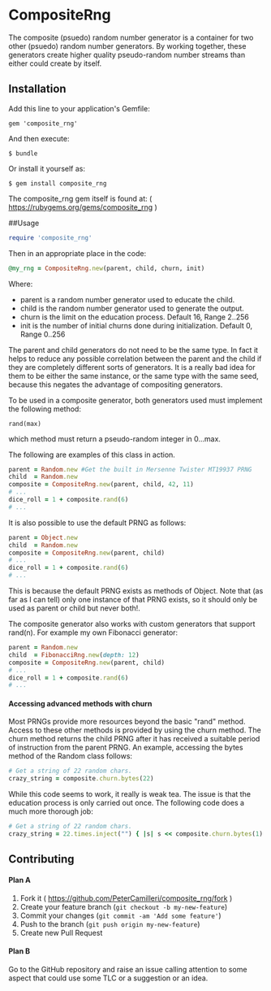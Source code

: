 # CompositeRng

The composite (psuedo) random number generator is a container for two other
(psuedo) random number generators. By working together, these generators
create higher quality pseudo-random number streams than either could create
by itself.

## Installation

Add this line to your application's Gemfile:

    gem 'composite_rng'

And then execute:

    $ bundle

Or install it yourself as:

    $ gem install composite_rng

The composite_rng gem itself is found at: ( https://rubygems.org/gems/composite_rng )

##Usage

```ruby
require 'composite_rng'
```

Then in an appropriate place in the code:

```ruby
@my_rng = CompositeRng.new(parent, child, churn, init)
```
Where:
* parent is a random number generator used to educate the child.
* child is the random number generator used to generate the output.
* churn is the limit on the education process. Default 16, Range 2..256
* init is the number of initial churns done during initialization. Default 0, Range 0..256

The parent and child generators do not need to be the same type. In fact it
helps to reduce any possible correlation between the parent and the child
if they are completely different sorts of generators. It is a really bad
idea for them to be either the same instance, or the same type with the same
seed, because this negates the advantage of compositing generators.

To be used in a composite generator, both generators used must implement the
following method:

    rand(max)

which method must return a pseudo-random integer in 0...max.

The following are examples of this class in action.
```ruby
parent = Random.new #Get the built in Mersenne Twister MT19937 PRNG
child  = Random.new
composite = CompositeRng.new(parent, child, 42, 11)
# ...
dice_roll = 1 + composite.rand(6)
# ...
```

It is also possible to use the default PRNG as follows:
```ruby
parent = Object.new
child  = Random.new
composite = CompositeRng.new(parent, child)
# ...
dice_roll = 1 + composite.rand(6)
# ...
```
This is because the default PRNG exists as methods of Object. Note that (as
far as I can tell) only one instance of that PRNG exists, so it should only
be used as parent or child but never both!.

The composite generator also works with custom generators that support rand(n).
For example my own Fibonacci generator:

```ruby
parent = Random.new
child  = FibonacciRng.new(depth: 12)
composite = CompositeRng.new(parent, child)
# ...
dice_roll = 1 + composite.rand(6)
# ...
```

#### Accessing advanced methods with churn

Most PRNGs provide more resources beyond the basic "rand" method. Access to
these other methods is provided by using the churn method. The churn method
returns the child PRNG after it has received a suitable period of instruction
from the parent PRNG. An example, accessing the bytes method of the Random
class follows:
```ruby
# Get a string of 22 random chars.
crazy_string = composite.churn.bytes(22)
```
While this code seems to work, it really is weak tea. The issue is that the
education process is only carried out once. The following code does a much
more thorough job:
```ruby
# Get a string of 22 random chars.
crazy_string = 22.times.inject("") { |s| s << composite.churn.bytes(1) }
```

## Contributing

#### Plan A

1. Fork it ( https://github.com/PeterCamilleri/composite_rng/fork )
2. Create your feature branch (`git checkout -b my-new-feature`)
3. Commit your changes (`git commit -am 'Add some feature'`)
4. Push to the branch (`git push origin my-new-feature`)
5. Create new Pull Request

#### Plan B

Go to the GitHub repository and raise an issue calling attention to some
aspect that could use some TLC or a suggestion or an idea.
